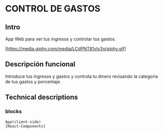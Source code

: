 # CONTROL DE GASTOS

## Intro

App Web para ver tus ingresos y controlar tus gastos.

[https://media.giphy.com/media/LCdPNT81vlv3y/giphy.gif]

## Descripción funcional

Introduce tus ingresos y gastos y controla tu dinero revisando la categoria de tus gastos y porcentaje.

## Technical descriptions

### blocks

```
App(client-side)
[React-Components]





